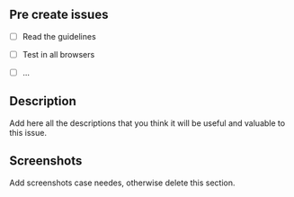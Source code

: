 ## Pre create issues

- [ ] Read the guidelines
- [ ] Test in all browsers
- [ ] ...


## Description

Add here all the descriptions that you think it will be useful and valuable to this issue.

## Screenshots

Add screenshots case needes, otherwise delete this section.